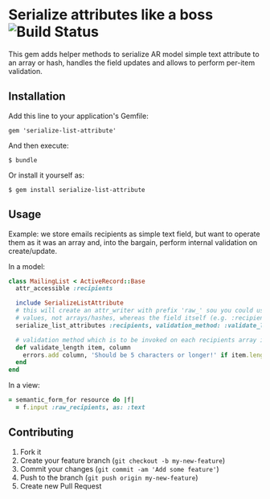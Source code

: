 # Serialize attributes like a boss ![Build Status](https://travis-ci.org/simsalabim/serialize-list-attribute.png "Build Status")

This gem adds helper methods to serialize AR model simple text attribute to an array or hash,
handles the field updates and allows to perform per-item validation.

## Installation

Add this line to your application's Gemfile:

    gem 'serialize-list-attribute'

And then execute:

    $ bundle

Or install it yourself as:

    $ gem install serialize-list-attribute

## Usage
Example: we store emails recipients as simple text field, but want to operate them as it was an array and,
into the bargain, perform internal validation on create/update.

In a model:
```ruby
class MailingList < ActiveRecord::Base
  attr_accessible :recipients

  include SerializeListAttribute
  # this will create an attr_writer with prefix 'raw_' sou you could use it in views to assign string
  # values, not arrays/hashes, whereas the field itself (e.g. :recipients) will accept an array/hash.
  serialize_list_attributes :recipients, validation_method: :validate_length

  # validation method which is to be invoked on each recipients array item
  def validate_length item, column
    errors.add column, 'Should be 5 characters or longer!' if item.length < 5
  end
end
```

In a view:
```ruby
= semantic_form_for resource do |f|
  = f.input :raw_recipients, as: :text
```

## Contributing

1. Fork it
2. Create your feature branch (`git checkout -b my-new-feature`)
3. Commit your changes (`git commit -am 'Add some feature'`)
4. Push to the branch (`git push origin my-new-feature`)
5. Create new Pull Request